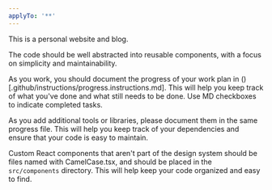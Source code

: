 ```yaml
---
applyTo: '**'
---
```


This is a personal website and blog.

The code should be well abstracted into reusable components, with a focus on simplicity and maintainability.

As you work, you should document the progress of your work plan in ()[.github/instructions/progress.instructions.md]. This will help you keep track of what you've done and what still needs to be done. Use MD checkboxes to indicate completed tasks.

As you add additional tools or libraries, please document them in the same progress file. This will help you keep track of your dependencies and ensure that your code is easy to maintain.

Custom React components that aren't part of the design system should be files named with CamelCase.tsx, and should be placed in the `src/components` directory. This will help keep your code organized and easy to find.
